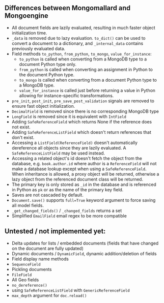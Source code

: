 Differences between Mongomallard and Mongoengine
-----

* All document fields are lazily evaluated, resulting in much faster object initialization time.
* `_data` is removed due to lazy evaluation. `to_dict()` can be used to convert a document to a dictionary, and `_internal_data` contains previously evaluated data.
* Field methods `to_python`, `from_python`, `to_mongo`, `value_for_instance`:
    * `to_python` is called when converting from a MongoDB type to a document Python type only.
    * `from_python` is called when converting an assignment in Python to the document Python type.
    * `to_mongo` is called when converting from a document Python type to a MongoDB type.
    * `value_for_instance` is called just before returning a value in Python allowing for instance-specific transformations.
* `pre_init`, `post_init`, `pre_save_post_validation` signals are removed to ensure fast object initialization.
* `DecimalField` is removed since there is no corresponding MongoDB type
* `LongField` is removed since it is equivalent with `IntField`
* Adding `SafeReferenceField` which returns None if the reference does not exist.
* Adding `SafeReferenceListField` which doesn't return references that don't exist.
* Accessing a `ListField(ReferenceField)` doesn't automatically dereference all objects since they are lazily evaluated. A `SafeReferenceListField` may be used instead.
* Accessing a related object's id doesn't fetch the object from the database, e.g. `book.author.id` where author is a `ReferenceField` will not make a database lookup except when using a `SafeReferenceField`. When inheritance is allowed, a proxy object will be returned, otherwise a lazy object from the referenced document class will be returned.
* The primary key is only stored as `_id` in the database and is referenced in Python as `pk` or as the name of the primary key field.
* Saves are not cascaded by default.
* `Document.save()` supports `full=True` keyword argument to force saving all model fields.
* `_get_changed_fields()` / `_changed_fields` returns a set
* Simplified `EmailField` email regex to be more compatible

Untested / not implemented yet:
-----

* Delta updates for lists / embedded documents (fields that have changed on the document are fully updated)
* Dynamic documents / `DynamicField`, dynamic addition/deletion of fields
* Field display name methods
* `SequenceField`
* Pickling documents
* `FileField`
* All Geo fields
* `no_dereference()`
* using `SafeReferenceListField` with `GenericReferenceField`
* `max_depth` argument for `doc.reload()`
